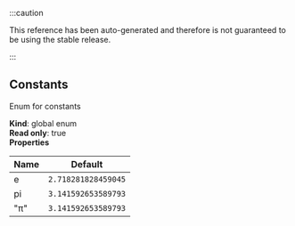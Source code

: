 
:::caution

This reference has been auto-generated and therefore is not guaranteed to be using the stable release.

:::

<a name="Constants"></a>

## Constants
Enum for constants

**Kind**: global enum  
**Read only**: true  
**Properties**

| Name | Default |
| --- | --- |
| e | <code>2.718281828459045</code> | 
| pi | <code>3.141592653589793</code> | 
| "π" | <code>3.141592653589793</code> | 

